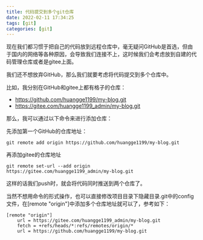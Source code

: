 ```yaml
---
title: 代码提交到多个git仓库
date: 2022-02-11 17:34:25
tags: [git]
categories: [git]
---
```


现在我们都习惯于把自己的代码放到远程仓库中，毫无疑问GitHub是首选，但由于国内的网络等各种原因，会导致我们连接不上，这时候我们会考虑放到自建的代码管理仓库或者是gitee上面。

我们还不想放弃GitHub，那么我们就要考虑将代码提交到多个仓库中。

比如，我分别在GitHub和gitee上都有格子的仓库：

- https://github.com/huangge1199/my-blog.git
- https://gitee.com/huangge1199_admin/my-blog.git

那么，我可以通过以下命令来进行添加仓库：

先添加第一个GitHub的仓库地址：
```
git remote add origin https://github.com/huangge1199/my-blog.git
```

再添加gitee的仓库地址
```
git remote set-url --add origin https://gitee.com/huangge1199_admin/my-blog.git
```
这样的话我们push时，就会将代码同时推送到两个仓库了。

当然不想用命令的形式操作，也可以直接修改项目目录下隐藏目录.git中的config文件，在[remote "origin"]中添加多个仓库地址就可以了，参考如下：

```
[remote "origin"]
	url = https://gitee.com/huangge1199_admin/my-blog.git
	fetch = +refs/heads/*:refs/remotes/origin/*
	url = https://github.com/huangge1199/my-blog.git
```



